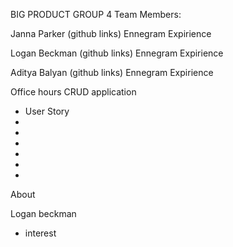BIG PRODUCT GROUP 4
Team Members:

Janna Parker 
(github links)
Ennegram 
Expirience 

Logan Beckman
(github links)
Ennegram
Expirience

Aditya Balyan
(github links)
Ennegram
Expirience




Office hours CRUD application 

- User Story
-
-
-
-  
-
-

About 



Logan beckman 
- interest 
